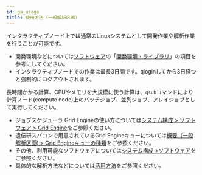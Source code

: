 ```yaml
---
id: ga_usage
title: 使用方法（一般解析区画）
---
```




インタラクティブノード上では通常のLinuxシステムとして開発作業や解析作業を行うことが可能です。

- 開発環境などについては[ソフトウェア](/guides/software)の「[開発環境・ライブラリ](/guides/software/#dev-environment-and-libraries)」の項目を参考にしてください。
- インタラクティブノードでの作業は最長3日間です。qloginしてから3日経つと強制的にログアウトされます。


長時間かかる計算、CPUやメモリを大規模に使う計算は、`qsub`コマンドにより計算ノード(compute node)上のバッチジョブ、並列ジョブ、アレイジョブとして実行してください。

- ジョブスケジューラ Grid Engineの使い方については[システム構成 > ソフトウェア > Grid Engine](/guides/old_docs/software/JobScheduler/grid_engine)をご参照ください。
- 遺伝研スパコンで用意されているGrid Engineキューについては[概要（一般解析区画) > Grid Engineキューの種類](/guides/old_docs/ga_grid_engine_queue/)をご参照ください。
- その他、利用可能なソフトウェアについては[システム構成 >ソフトウェア](/guides/software)をご参照ください。
- 具体的な解析方法などについては[活用方法](/advanced_guides/topics/advanced_guide_2020-2022)をご参照ください。
